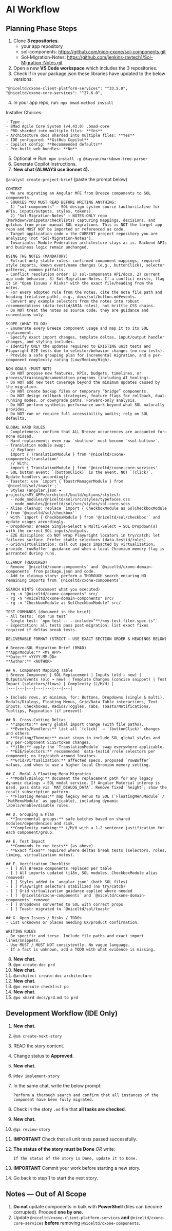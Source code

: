 # AI Workflow

## Planning Phase Steps

1. Clone **3 repositories**.
   - your app repository
   - sol-components: https://github.com/nice-cxone/sol-components.git  
   - Sol-Migration-Notes: https://github.com/jenkins-ravtech1/Sol-Migration-Notes.git
2. Open a new **VS Code workspace** which includes the 3 repositories.
3. Check if in your package.json these libraries have updated to the below versions:
```
"@niceltd/cxone-client-platform-services": "^33.5.0",
"@niceltd/cxone-core-services": "^27.6.0",
```
4. In your app repo, run: `npx bmad-method install`

Installer Choices:
```
- Type .
- BMad Agile Core System (v4.43.0) .bmad-core
- PRD sharded into multiple files: **Yes**
- Architecture docs sharded into multiple files: **Yes**
- IDE configured: **GitHub Copilot**
- Copilot config: **Recommended defaults**
- Pre-built web bundles: **No**
```
5. Optional => Run: `npm install -g @kayvan/markdown-tree-parser`
6. Generate Copilot instructions.
7. **New chat (ALWAYS use Sonnet 4).**

`@analyst create-project-brief` (paste the prompt below)
```
CONTEXT
- We are migrating an Angular MFE from Breeze components to SOL components.
- SOURCES YOU MUST READ BEFORE WRITING ANYTHING:
  1) "sol-components" — SOL design system source (authoritative for APIs, inputs/outputs, styles, tokens).
  2) "Sol-Migration-Notes" — NOTES-ONLY repo (Markdown/snippets/checklists) capturing mappings, decisions, and gotchas from prior manual SOL migrations. This is NOT the target app repo and MUST NOT be imported or referenced as code.
- Target application code = the CURRENT project repository you are analyzing (not "Sol-Migration-Notes").
- Invariants: Module Federation architecture stays as is. Backend APIs and business logic remain unchanged.

USING THE NOTES (MANDATORY)
- Extract only stable rules: confirmed component mappings, required style imports, known event/name changes (e.g., buttonClick), selector patterns, common pitfalls.
- Conflict resolution order: 1) sol-components API/docs, 2) current app code behavior, 3) Sol-Migration-Notes. If a conflict exists, flag it in "Open Issues / Risks" with the exact file/heading from the notes.
- For every adopted rule from the notes, cite the note file path and heading (relative path), e.g., docs/sol/button.md#events.
- Convert any example selectors from the notes into robust recommendations (data-testid/ARIA roles), not brittle CSS chains.
- Do NOT treat the notes as source code; they are guidance and conventions only.

SCOPE (WHAT TO DO)
- Enumerate every Breeze component usage and map it to its SOL replacement.
- Specify exact import changes, template deltas, input/output handler changes, and styling includes.
- Identify ONLY the updates required to EXISTING unit tests and Playwright E2E tests due to selector/behavior changes (no new tests).
- Provide a safe grouping plan for incremental migration, and a per-component complexity rating (Low/Medium/High).

NON-GOALS (MUST NOT)
- Do NOT propose new features, KPIs, budgets, timelines, or process/training/documentation programs (including AI tooling).
- Do NOT add new test coverage beyond the minimum updates caused by the migration.
- Do NOT create backup files or temporary “bridge” components.
- Do NOT design rollback strategies, feature flags for rollback, dual-running modes, or downgrade paths. Forward-only analysis.
- Do NOT perform synthetic performance work beyond what SOL naturally provides.
- Do NOT run or require full accessibility audits; rely on SOL defaults.

GLOBAL HARD RULES
- Completeness: confirm that ALL Breeze occurrences are accounted for—none missed.
- Hard replacement: even raw `<button>` must become `<sol-button>`.
- Translation module swap:
  // Replace:
  import { TranslationModule } from '@niceltd/cxone-components/translation'
  // With:
  import { TranslationModule } from '@niceltd/cxone-core-services'
- SOL button event: `(buttonClick)` is the event, NOT `(click)`. Update handlers accordingly.
- Toaster: use `import { ToastrManagerModule } from '@niceltd/sol/toastr';`.
- Styles (angular.json → projects/<MY_APP>/architect/build/options/styles):
  - node_modules/@niceltd/sol/src/styles/typefaces.css
  - node_modules/@niceltd/sol/src/styles/sol-core.scss
- Alias cleanup: replace `import { CheckboxModule as SolCheckboxModule } from '@niceltd/sol/checkbox'`
  with `import { CheckboxModule } from '@niceltd/sol/checkbox'` and update usages accordingly.
- Dropdowns: Breeze Single-Select & Multi-Select → SOL Dropdown(s) with the correct SOL inputs/outputs.
- E2E discipline: do NOT wrap Playwright locators in try/catch; let failures surface. Prefer stable selectors (data-testid/roles).
- Grid/virtualization: call out specs impacted by virtualization; provide `rowBuffer` guidance and when a local Chromium memory flag is warranted during runs.

CLEANUP (REQUIRED)
- Remove `@niceltd/cxone-components` and `@niceltd/cxone-domain-components` from package.json and code.
- Add to cleanup story: perform a THOROUGH search ensuring NO remaining imports from `@niceltd/cxone-components`.

SEARCH HINTS (document what you executed)
- rg -n "@niceltd/cxone-components" src/
- rg -n "@niceltd/cxone-domain-components" src/
- rg -n "CheckboxModule as SolCheckboxModule" src/

TEST COMMANDS (document in the brief)
- All tests: `npm run test`
- Single test: `npm test -- --include="**/<my-test-file>.spec.ts"`
- Expectation: all tests pass post-migration; list exact fixes required if deltas break tests.

DELIVERABLE FORMAT (STRICT — USE EXACT SECTION ORDER & HEADINGS BELOW)

# Breeze→SOL Migration Brief (BMAD)
**App/Module:** <MY_APP>  
**Date:** <YYYY-MM-DD>  
**Author:** <AUTHOR>

## A. Component Mapping Table
| Breeze Component | SOL Replacement | Inputs (old → new) | Outputs/Events (old → new) | Template Changes (concise snippet) | Test Impact (selectors/flows) | Complexity (L/M/H) |
|---|---|---|---|---|---|---|

> Include rows, at minimum, for: Buttons, Dropdowns (single & multi), Modals/Dialogs, Floating Menus, Grid/Data Table interactions, Text inputs, Checkboxes, Radios/Toggles, Tabs, Toasts/Notifications, Tooltips, Pagination (if present).

## B. Cross-Cutting Deltas
- **Imports:** every global import change (with file paths).
- **Events/Handlers:** list all `(click)` → `(buttonClick)` changes and others.
- **Styling/Theming:** exact steps to include SOL global styles and any per-component SCSS/token changes.
- **i18n:** apply the `TranslationModule` swap everywhere applicable.
- **E2E/Selectors:** recommended `data-testid`/role selectors per component; no try/catch around locators.
- **Grid/Virtualization:** affected specs, proposed `rowBuffer` values, and when to use a higher local Chromium memory setting.

## C. Modal & Floating Menu Migration
- **Modal/Dialog:** document the replacement path for any legacy dynamic dialogs → SOL modal service. If Angular Material interop is used, pass data via `MAT_DIALOG_DATA`. Remove fixed `height`; show the result subscription pattern.
- **Floating Menus:** map legacy menus to SOL (`FloatingMenuModule` / `MatMenuModule` as applicable), including dynamic labels/enable/disable rules.

## D. Grouping & Plan
- **Incremental groups:** safe batches based on shared modules/dependencies and risk.
- **Complexity ranking:** L/M/H with a 1–2 sentence justification for each component/group.

## E. Test Impact
- **Commands to run tests** (as above).
- **Exact fixes** required where deltas break tests (selectors, roles, timing, virtualization notes).

## F. Verification Checklist
- [ ] All Breeze components replaced per table  
- [ ] All imports updated (i18n, SOL modules, CheckboxModule alias removed)  
- [ ] Styles added in `angular.json` (both SOL files)  
- [ ] Playwright selectors stabilized (no try/catch)  
- [ ] Grid virtualization guidance applied where needed  
- [ ] `@niceltd/cxone-components` and `@niceltd/cxone-domain-components` removed  
- [ ] Dropdowns converted to SOL with correct props  
- [ ] Toastr migrated to `@niceltd/sol/toastr`

## G. Open Issues / Risks / TODOs
- List unknowns or places needing UX/product confirmation.

WRITING RULES
- Be specific and terse. Include file paths and exact import lines/snippets.
- Use MUST / MUST NOT consistently. No vague language.
- If a fact is unknown, add a TODO with what evidence is missing.
```
8. **New chat.**
9. `@pm create-doc prd`
10. **New chat.**
11. `@architect create-doc architecture`
12. **New chat.**
13. `@po execute-checklist-po`
14. **New chat.**
15. `@po shard docs/prd.md to prd`

## Development Workflow (IDE Only)

1. **New chat.**
2. `@sm create-next-story`
3. READ the story content.
4. Change status to **Approved**.
5. **New chat.**
6. `@dev implement-story`
7. In the same chat, write the below prompt:

       Perform a thorough search and confirm that all instances of the component have been fully migrated.

8. Check in the story `.md` file that **all tasks are checked**.
9. **New chat.**
10. `@qa review-story`
11. **IMPORTANT** Check that all unit tests passed successfully.
12. **The status of the story must be Done** _OR_ write:

        If the status of the story is Done, update it to Done.

13. **IMPORTANT** Commit your work before starting a new story.
14. Go back to step 1 to start the next story.

## Notes — Out of AI Scope

1. **Do not** update components in bulk with **PowerShell** (files can become corrupted). Proceed **one by one**.
2. Update `@niceltd/cxone-client-platform-services` **and** `@niceltd/cxone-core-services` **before** removing `@niceltd/cxone-components`.
